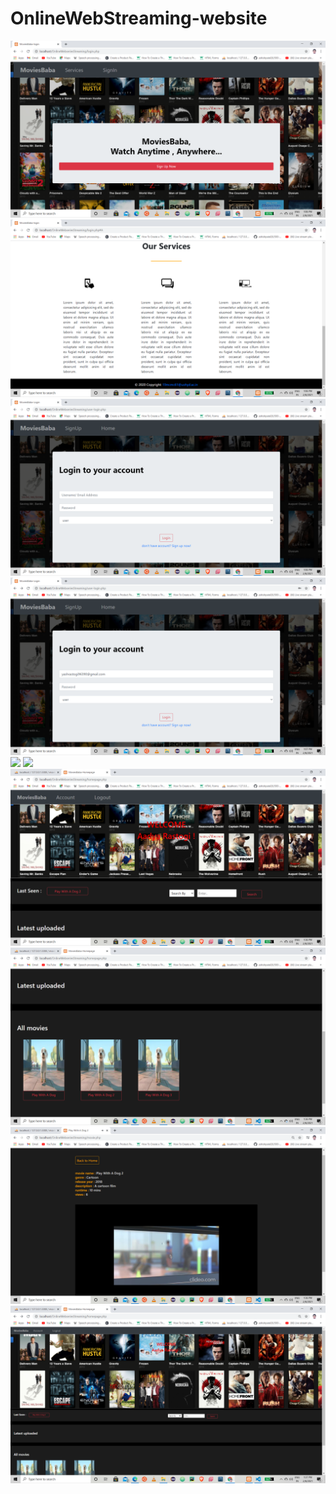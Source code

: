 # OnlineWebStreaming-website

![](Output_Screenshots/Screenshot%20(381).png)
![](Output_Screenshots/Screenshot%20(382).png)
![](Output_Screenshots/Screenshot%20(383).png)
![](Output_Screenshots/Screenshot%20(384).png)
![](Output_Screenshots/Screenshot%20(385).png)
![](Output_Screenshots/Screenshot%20(386).png)
![](Output_Screenshots/Screenshot%20(387).png)
![](Output_Screenshots/Screenshot%20(388).png)
![](Output_Screenshots/Screenshot%20(389).png)
![](Output_Screenshots/Screenshot%20(390).png)
